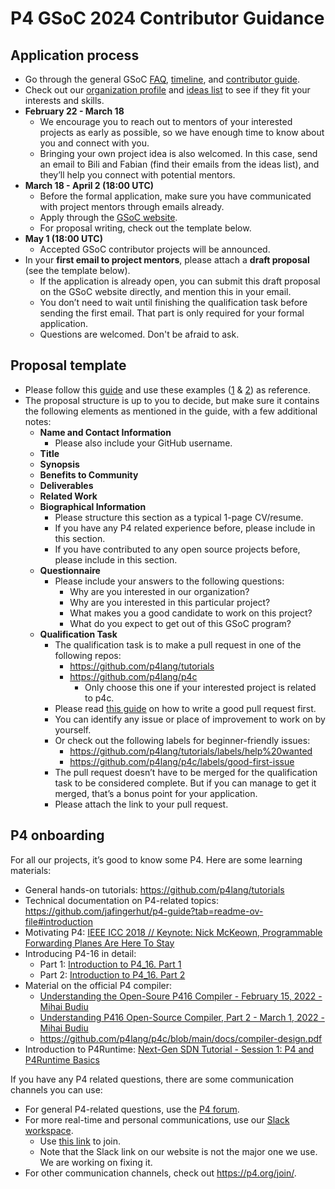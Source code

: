 # P4 GSoC 2024 Contributor Guidance

## Application process

- Go through the general GSoC
  [FAQ](https://developers.google.com/open-source/gsoc/faq),
  [timeline](https://developers.google.com/open-source/gsoc/timeline), and
  [contributor guide](https://google.github.io/gsocguides/student).
- Check out our
  [organization profile](https://summerofcode.withgoogle.com/programs/2024/organizations/the-p4-language-consortium) and
  [ideas list](ideas_list.md)
  to see if they fit your interests and skills.
- **February 22 - March 18**
  - We encourage you to reach out to mentors of your interested projects as early as possible, so we have enough time to know about you and connect with you.
  - Bringing your own project idea is also welcomed. In this case, send an email to Bili and Fabian (find their emails from the ideas list), and they’ll help you connect with potential mentors.
- **March 18 - April 2 (18:00 UTC)**
  - Before the formal application, make sure you have communicated with project mentors through emails already.
  - Apply through the [GSoC website](https://summerofcode.withgoogle.com).
  - For proposal writing, check out the template below.
- **May 1 (18:00 UTC)**
  - Accepted GSoC contributor projects will be announced.
- In your **first email to project mentors**, please attach a **draft proposal** (see the template below).
  - If the application is already open, you can submit this draft proposal on the GSoC website directly, and mention this in your email.
  - You don’t need to wait until finishing the qualification task before sending the first email. That part is only required for your formal application.
  - Questions are welcomed. Don't be afraid to ask.

## Proposal template

- Please follow this
  [guide](https://google.github.io/gsocguides/student/writing-a-proposal)
  and use these examples ([1](https://google.github.io/gsocguides/student/proposal-example-1) &
  [2](https://google.github.io/gsocguides/student/proposal-example-2)) as reference.
- The proposal structure is up to you to decide, but make sure it contains the following elements as mentioned in the guide, with a few additional notes:
  - **Name and Contact Information**
    - Please also include your GitHub username.
  - **Title**
  - **Synopsis**
  - **Benefits to Community**
  - **Deliverables**
  - **Related Work**
  - **Biographical Information**
    - Please structure this section as a typical 1-page CV/resume.
    - If you have any P4 related experience before, please include in this section.
    - If you have contributed to any open source projects before, please include in this section.
  - **Questionnaire**
    - Please include your answers to the following questions:
      - Why are you interested in our organization?
      - Why are you interested in this particular project?
      - What makes you a good candidate to work on this project?
      - What do you expect to get out of this GSoC program?
  - **Qualification Task**
    - The qualification task is to make a pull request in one of the following repos:
      - https://github.com/p4lang/tutorials
      - https://github.com/p4lang/p4c
        - Only choose this one if your interested project is related to p4c.
    - Please read [this guide](https://developers.google.com/blockly/guides/contribute/get-started/write_a_good_pr) on how to write a good pull request first.
    - You can identify any issue or place of improvement to work on by yourself.
    - Or check out the following labels for beginner-friendly issues:
      - https://github.com/p4lang/tutorials/labels/help%20wanted
      - https://github.com/p4lang/p4c/labels/good-first-issue
    - The pull request doesn’t have to be merged for the qualification task to be considered complete. But if you can manage to get it merged, that’s a bonus point for your application.
    - Please attach the link to your pull request.

## P4 onboarding

For all our projects, it’s good to know some P4. Here are some learning materials:

- General hands-on tutorials: https://github.com/p4lang/tutorials
- Technical documentation on P4-related topics: https://github.com/jafingerhut/p4-guide?tab=readme-ov-file#introduction 
- Motivating P4: [IEEE ICC 2018 // Keynote: Nick McKeown, Programmable Forwarding Planes Are Here To Stay](https://www.youtube.com/watch?v=8ie0FcsN07U)
- Introducing P4-16 in detail: 
  - Part 1: [Introduction to P4_16. Part 1](https://www.youtube.com/watch?v=GslseT4hY1w)
  - Part 2: [Introduction to P4_16. Part 2](https://www.youtube.com/watch?v=yqxpypXIOtQ)
- Material on the official P4 compiler: 
  - [Understanding the Open-Soure P416 Compiler - February 15, 2022 - Mihai Budiu](https://www.youtube.com/watch?v=Rx5AQ0IF6eU)
  - [Understanding P416 Open-Source Compiler, Part 2 - March 1, 2022 - Mihai Budiu](https://www.youtube.com/watch?v=YnPHPaPSmpU)
  - https://github.com/p4lang/p4c/blob/main/docs/compiler-design.pdf
- Introduction to P4Runtime: [Next-Gen SDN Tutorial - Session 1: P4 and P4Runtime Basics](https://www.youtube.com/watch?v=KRx92qSLgo4)

If you have any P4 related questions, there are some communication channels you can use:

- For general P4-related questions, use the [P4 forum](https://forum.p4.org).
- For more real-time and personal communications, use our [Slack workspace](https://p4-lang.slack.com).
  - Use [this link](https://join.slack.com/t/p4-lang/shared_invite/zt-a9pe96br-Th73ueaBAwJw1ZbD_z1Rpg) to join.
  - Note that the Slack link on our website is not the major one we use. We are working on fixing it.
- For other communication channels, check out https://p4.org/join/.
